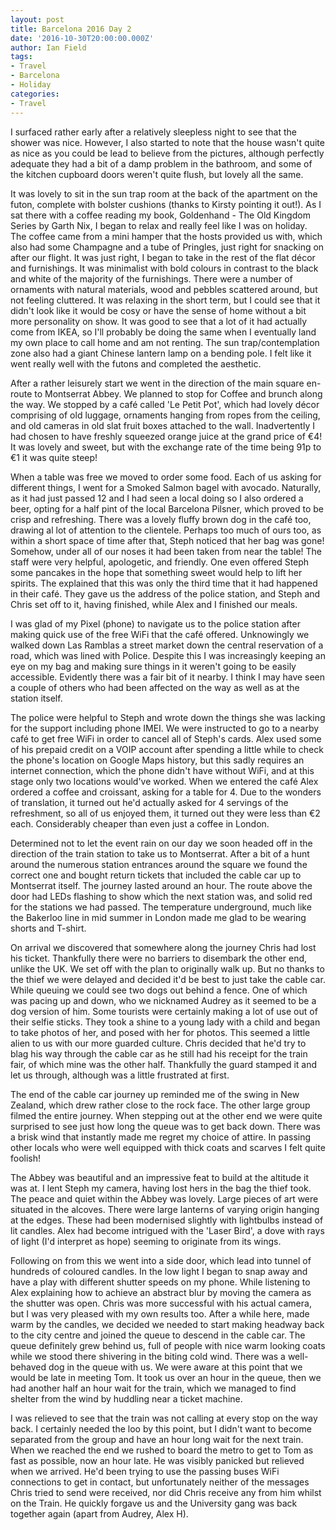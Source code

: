 ```yaml
---
layout: post
title: Barcelona 2016 Day 2
date: '2016-10-30T20:00:00.000Z'
author: Ian Field
tags:
- Travel
- Barcelona
- Holiday
categories:
- Travel
---
```

I surfaced rather early after a relatively sleepless night to see that the shower was nice. However, I also started to note that the house wasn't quite as nice as you could be lead to believe from the pictures, although perfectly adequate they had a bit of a damp problem in the bathroom, and some of the kitchen cupboard doors weren't quite flush, but lovely all the same.

It was lovely to sit in the sun trap room at the back of the apartment on the futon, complete with bolster cushions (thanks to Kirsty pointing it out!). As I sat there with a coffee reading my book, Goldenhand - The Old Kingdom Series by Garth Nix, I began to relax and really feel like I was on holiday. The coffee came from a mini hamper that the hosts provided us with, which also had some Champagne and a tube of Pringles, just right for snacking on after our flight. It was just right, I began to take in the rest of the flat décor and furnishings. It was minimalist with bold colours in contrast to the black and white of the majority of the furnishings. There were a number of ornaments with natural materials, wood and pebbles scattered around, but not feeling cluttered. It was relaxing in the short term, but I could see that it didn't look like it would be cosy or have the sense of home without a bit more personality on show. It was good to see that a lot of it had actually come from IKEA, so I'll probably be doing the same when I eventually land my own place to call home and am not renting. The sun trap/contemplation zone also had a giant Chinese lantern lamp on a bending pole. I felt like it went really well with the futons and completed the aesthetic.

After a rather leisurely start we went in the direction of the main square en-route to Montserrat Abbey. We planned to stop for Coffee and brunch along the way. We stopped by a café called 'Le Petit Pot', which had lovely décor comprising of old luggage, ornaments hanging from ropes from the ceiling, and old cameras in old slat fruit boxes attached to the wall. Inadvertently I had chosen to have freshly squeezed orange juice at the grand price of €4! It was lovely and sweet, but with the exchange rate of the time being 91p to €1 it was quite steep!

When a table was free we moved to order some food. Each of us asking for different things, I went for a Smoked Salmon bagel with avocado. Naturally, as it had just passed 12 and I had seen a local doing so I also ordered a beer, opting for a half pint of the local Barcelona Pilsner, which proved to be crisp and refreshing. There was a lovely fluffy brown dog in the café too, drawing al lot of attention to the clientele. Perhaps too much of ours too, as within a short space of time after that, Steph noticed that her bag was gone! Somehow, under all of our noses it had been taken from near the table! The staff were very helpful, apologetic, and friendly. One even offered Steph some pancakes in the hope that something sweet would help to lift her spirits. The explained that this was only the third time that it had happened in their café. They gave us the address of the police station, and Steph and Chris set off to it, having finished, while Alex and I finished our meals.

I was glad of my Pixel (phone) to navigate us to the police station after making quick use of the free WiFi that the café offered. Unknowingly we walked down Las Ramblas a street market down the central reservation of a road, which was lined with Police. Despite this I was increasingly keeping an eye on my bag and making sure things in it weren't going to be easily accessible. Evidently there was a fair bit of it nearby. I think I may have seen a couple of others who had been affected on the way as well as at the station itself.

The police were helpful to Steph and wrote down the things she was lacking for the support including phone IMEI. We were instructed to go to a nearby café to get free WiFi in order to cancel all of Steph's cards. Alex used some of his prepaid credit on a VOIP account after spending a little while to check the phone's location on Google Maps history, but this sadly requires an internet connection, which the phone didn't have without WiFi, and at this stage only two locations would've worked. When we entered the café Alex ordered a coffee and croissant, asking for a table for 4. Due to the wonders of translation, it turned out he'd actually asked for 4 servings of the refreshment, so all of us enjoyed them, it turned out they were less than €2 each. Considerably cheaper than even just a coffee in London.

Determined not to let the event rain on our day we soon headed off in the direction of the train station to take us to Montserrat. After a bit of a hunt around the numerous station entrances around the square we found the correct one and bought return tickets that included the cable car up to Montserrat itself. The journey lasted around an hour. The route above the door had LEDs flashing to show which the next station was, and solid red for the stations we had passed. The temperature underground, much like the Bakerloo line in mid summer in London made me glad to be wearing shorts and T-shirt.

On arrival we discovered that somewhere along the journey Chris had lost his ticket. Thankfully there were no barriers to disembark the other end, unlike the UK. We set off with the plan to originally walk up. But no thanks to the thief we were delayed and decided it'd be best to just take the cable car. While queuing we could see two dogs out behind a fence. One of which was pacing up and down, who we nicknamed Audrey as it seemed to be a dog version of him. Some tourists were certainly making a lot of use out of their selfie sticks. They took a shine to a young lady with a child and began to take photos of her, and posed with her for photos. This seemed a little alien to us with our more guarded culture. Chris decided that he'd try to blag his way through the cable car as he still had his receipt for the train fair, of which mine was the other half. Thankfully the guard stamped it and let us through, although was a little frustrated at first.

The end of the cable car journey up reminded me of the swing in New Zealand, which drew rather close to the rock face. The other large group filmed the entire journey. When stepping out at the other end we were quite surprised to see just how long the queue was to get back down. There was a brisk wind that instantly made me regret my choice of attire. In passing other locals who were well equipped with thick coats and scarves I felt quite foolish!

The Abbey was beautiful and an impressive feat to build at the altitude it was at. I lent Steph my camera, having lost hers in the bag the thief took. The peace and quiet within the Abbey was lovely. Large pieces of art were situated in the alcoves. There were large lanterns of varying origin hanging at the edges. These had been modernised slightly with lightbulbs instead of lit candles. Alex had become intrigued with the 'Laser Bird', a dove with rays of light (I'd interpret as hope) seeming to originate from its wings.

Following on from this we went into a side door, which lead into tunnel of hundreds of coloured candles. In the low light I began to snap away and have a play with different shutter speeds on my phone. While listening to Alex explaining how to achieve an abstract blur by moving the camera as the shutter was open. Chris was more successful with his actual camera, but I was very pleased with my own results too. After a while here, made warm by the candles, we decided we needed to start making headway back to the city centre and joined the queue to descend in the cable car. The queue definitely grew behind us, full of people with nice warm looking coats while we stood there shivering in the biting cold wind. There was a well-behaved dog in the queue with us. We were aware at this point that we would be late in meeting Tom. It took us over an hour in the queue, then we had another half an hour wait for the train, which we managed to find shelter from the wind by huddling near a ticket machine.

I was relieved to see that the train was not calling at every stop on the way back. I certainly needed the loo by this point, but I didn't want to become separated from the group and have an hour long wait for the next train. When we reached the end we rushed to board the metro to get to Tom as fast as possible, now an hour late. He was visibly panicked but relieved when we arrived. He'd been trying to use the passing buses WiFi connections to get in contact, but unfortunately neither of the messages Chris tried to send were received, nor did Chris receive any from him whilst on the Train. He quickly forgave us and the University gang was back together again (apart from Audrey, Alex H).
